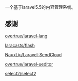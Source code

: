一个基于laravel5.5的内容管理系统。

<h2>感谢</h2>
<p><a href="https://github.com/overtrue/laravel-lang">overtrue/laravel-lang</a></p>
<p><a href="https://github.com/laracasts/flash">laracasts/flash</a></p>
<p><a href="https://github.com/NauxLiu/Laravel-SendCloud">NauxLiu/Laravel-SendCloud</a></p>
<p><a href="https://github.com/overtrue/laravel-ueditor">overtrue/laravel-ueditor</a></p>
<p><a href="https://github.com/select2/select2">select2/select2</a></p>